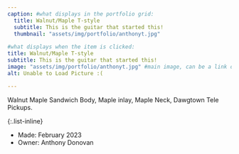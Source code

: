 ```yaml
---
caption: #what displays in the portfolio grid:
  title: Walnut/Maple T-style
  subtitle: This is the guitar that started this!
  thumbnail: "assets/img/portfolio/anthonyt.jpg"
  
#what displays when the item is clicked:
title: Walnut/Maple T-style
subtitle: This is the guitar that started this!
image: "assets/img/portfolio/anthonyt.jpg" #main image, can be a link or a file in assets/img/portfolio
alt: Unable to Load Picture :(

---
```

Walnut Maple Sandwich Body, Maple inlay, Maple Neck, Dawgtown Tele Pickups.


{:.list-inline} 
- Made: February 2023 
- Owner: Anthony Donovan


